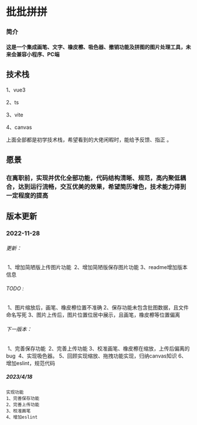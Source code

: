 # 批批拼拼

### 简介

#### 这是一个集成画笔、文字、橡皮檫、吸色器、撤销功能及拼图的图片处理工具，未来会兼容小程序、PC端

## 技术栈

1、vue3

2、ts

3、vite

4、canvas

上面全部都是初学技术栈，希望看到的大佬闲暇时，能给予反馈、指正	。

## 愿景

### 	在离职前，实现并优化全部功能，代码结构清晰、规范，高内聚低耦合，达到运行流畅，交互优美的效果，希望简历增色，技术能力得到一定程度的提高





## 版本更新

### 2022-11-28

###### 更新：

​	1、增加简陋版上传图片功能
​	2、增加简陋版保存图片功能
​	3、readme增加版本信息

###### TODO : 

​	1、图片缩放后，画笔、橡皮檫位置不准确
​	2、保存功能未包含批图数据，且文件命名写死
​	3、图片上传后，图片位置位居中展示，且画笔，橡皮檫等位置偏离

###### 下一版本：

​	1、完善保存功能
​	2、完善上传功能
​	3、校准画笔、橡皮檫在缩放，上传后偏离的bug
​	4、实现吸色器。
​	5、回顾实现缩放、拖拽功能实现，归纳canvas知识
​	6、增加eslint，规范代码

##### 2023/4/18
    实现功能
    1、完善保存功能
    2、完善上传功能
    3、校准画笔
    4、增加eslint